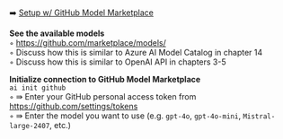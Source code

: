 ➡️ [Setup w/ GitHub Model Marketplace](todo.md#chapter-11-setup-w-github-model-marketplace.md)  

**See the available models**  
◦ https://github.com/marketplace/models/  
◦ Discuss how this is similar to Azure AI Model Catalog in chapter 14  
◦ Discuss how this is similar to OpenAI API in chapters 3-5  

**Initialize connection to GitHub Model Marketplace**  
`ai init github`  
◦ ⇛ Enter your GitHub personal access token from https://github.com/settings/tokens  
◦ ⇛ Enter the model you want to use (e.g. `gpt-4o`, `gpt-4o-mini`, `Mistral-large-2407`, etc.)  
